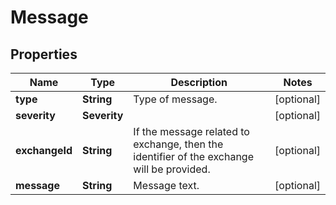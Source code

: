 

# Message


## Properties

Name | Type | Description | Notes
------------ | ------------- | ------------- | -------------
**type** | **String** | Type of message. |  [optional]
**severity** | **Severity** |  |  [optional]
**exchangeId** | **String** | If the message related to exchange, then the identifier of the exchange will be provided. |  [optional]
**message** | **String** | Message text. |  [optional]



